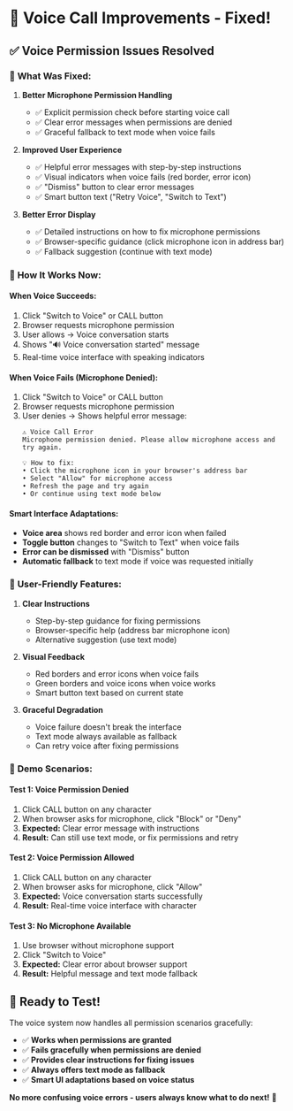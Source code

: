# 🎤 **Voice Call Improvements - Fixed!**

## ✅ **Voice Permission Issues Resolved**

### 🔧 **What Was Fixed:**

1. **Better Microphone Permission Handling**
   - ✅ Explicit permission check before starting voice call
   - ✅ Clear error messages when permissions are denied
   - ✅ Graceful fallback to text mode when voice fails

2. **Improved User Experience**
   - ✅ Helpful error messages with step-by-step instructions
   - ✅ Visual indicators when voice fails (red border, error icon)
   - ✅ "Dismiss" button to clear error messages
   - ✅ Smart button text ("Retry Voice", "Switch to Text")

3. **Better Error Display**
   - ✅ Detailed instructions on how to fix microphone permissions
   - ✅ Browser-specific guidance (click microphone icon in address bar)
   - ✅ Fallback suggestion (continue with text mode)

### 🎯 **How It Works Now:**

#### **When Voice Succeeds:**
1. Click "Switch to Voice" or CALL button
2. Browser requests microphone permission
3. User allows → Voice conversation starts
4. Shows "🔊 Voice conversation started" message
5. Real-time voice interface with speaking indicators

#### **When Voice Fails (Microphone Denied):**
1. Click "Switch to Voice" or CALL button
2. Browser requests microphone permission  
3. User denies → Shows helpful error message:
   ```
   ⚠️ Voice Call Error
   Microphone permission denied. Please allow microphone access and try again.
   
   💡 How to fix:
   • Click the microphone icon in your browser's address bar
   • Select "Allow" for microphone access
   • Refresh the page and try again
   • Or continue using text mode below
   ```

#### **Smart Interface Adaptations:**
- **Voice area** shows red border and error icon when failed
- **Toggle button** changes to "Switch to Text" when voice fails
- **Error can be dismissed** with "Dismiss" button
- **Automatic fallback** to text mode if voice was requested initially

### 🚀 **User-Friendly Features:**

1. **Clear Instructions**
   - Step-by-step guidance for fixing permissions
   - Browser-specific help (address bar microphone icon)
   - Alternative suggestion (use text mode)

2. **Visual Feedback**
   - Red borders and error icons when voice fails
   - Green borders and voice icons when voice works
   - Smart button text based on current state

3. **Graceful Degradation**
   - Voice failure doesn't break the interface
   - Text mode always available as fallback
   - Can retry voice after fixing permissions

### 🎊 **Demo Scenarios:**

#### **Test 1: Voice Permission Denied**
1. Click CALL button on any character
2. When browser asks for microphone, click "Block" or "Deny"
3. **Expected:** Clear error message with instructions
4. **Result:** Can still use text mode, or fix permissions and retry

#### **Test 2: Voice Permission Allowed**
1. Click CALL button on any character
2. When browser asks for microphone, click "Allow"
3. **Expected:** Voice conversation starts successfully
4. **Result:** Real-time voice interface with character

#### **Test 3: No Microphone Available**
1. Use browser without microphone support
2. Click "Switch to Voice"
3. **Expected:** Clear error about browser support
4. **Result:** Helpful message and text mode fallback

## 🎯 **Ready to Test!**

The voice system now handles all permission scenarios gracefully:
- ✅ **Works when permissions are granted**
- ✅ **Fails gracefully when permissions are denied**
- ✅ **Provides clear instructions for fixing issues**
- ✅ **Always offers text mode as fallback**
- ✅ **Smart UI adaptations based on voice status**

**No more confusing voice errors - users always know what to do next!** 🚀
